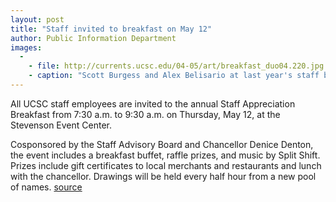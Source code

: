 ```yaml
---
layout: post
title: "Staff invited to breakfast on May 12"
author: Public Information Department
images:
  -
    - file: http://currents.ucsc.edu/04-05/art/breakfast_duo04.220.jpg
    - caption: "Scott Burgess and Alex Belisario at last year's staff breakfast Photo: Jennifer McNulty"
---
```


All UCSC staff employees are invited to the annual Staff Appreciation Breakfast from 7:30 a.m. to 9:30 a.m. on Thursday, May 12, at the Stevenson Event Center.

Cosponsored by the Staff Advisory Board and Chancellor Denice Denton, the event includes a breakfast buffet, raffle prizes, and music by Split Shift. Prizes include gift certificates to local merchants and restaurants and lunch with the chancellor. Drawings will be held every half hour from a new pool of names.
[source](http://www1.ucsc.edu/currents/04-05/05-09/brief-breakfast.asp "Permalink to brief-breakfast")
